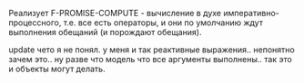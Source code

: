 Реализует F-PROMISE-COMPUTE - вычисление в духе императивно-процессного,
т.е. все есть операторы, и они по умолчанию ждут выполнения обещаний (и порождают обещания).

update чето я не понял. у меня и так реактивные выражения.. непонятно зачем это..
ну разве что модель что все аргументы выполнены.. так это и объекты могут делать.